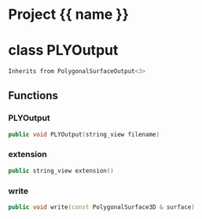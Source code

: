 <script setup>
import {useRoute} from 'vitepress'
const {path} = useRoute()
const tokens = path.split('/')
const words = tokens[2].split('-');
for (let i = 0; i < words.length; i++) {
    words[i] = words[i].charAt(0).toUpperCase() + words[i].slice(1);
    words[i] = words[i].replace('geode', 'Geode')
}
const name = words.join('-');
</script>
# Project {{ name }}

# class PLYOutput


```cpp
Inherits from PolygonalSurfaceOutput<3>
```



## Functions

### PLYOutput

```cpp
public void PLYOutput(string_view filename)
```


### extension

```cpp
public string_view extension()
```


### write

```cpp
public void write(const PolygonalSurface3D & surface)
```





